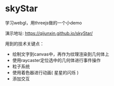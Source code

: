 # skyStar
学习webgl，用threejs做的一个小demo

演示地址: https://qijunxin.github.io/skyStar/

用到的技术关键点：
*    绘制文字到canvas中，再作为纹理渲染到几何体上  
*    使用raycaster定位选中的几何体进行事件操作   
*    粒子系统 
*    使用着色器进行动画( 星星的闪烁 )
*    添加交互 
